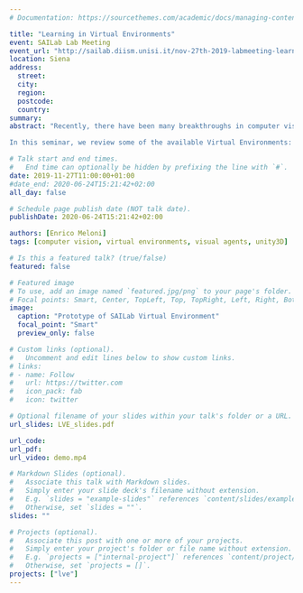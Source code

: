 ```yaml
---
# Documentation: https://sourcethemes.com/academic/docs/managing-content/

title: "Learning in Virtual Environments"
event: SAILab Lab Meeting
event_url: "http://sailab.diism.unisi.it/nov-27th-2019-labmeeting-learning-in-virtual-environments/"
location: Siena
address:
  street:
  city:
  region:
  postcode:
  country:
summary:
abstract: "Recently, there have been many breakthroughs in computer vision thanks to Deep Learning. The availability of huge annotated datasets was one of the reasons of this success, if not the most important. However, these datasets have usually been static datasets, with little to no possibility of interaction with the learning agent. Interaction with the environment is critical if one desires to learn in a human-like fashion. Since placing a learning agent in a real environment could be dangerous to things and people, a promising solution is to use Virtual Environments: 3D graphics engines that can simulate real-like scenarios, allowing some degrees of interaction with the environment.

In this seminar, we review some of the available Virtual Environments: RAGE, the graphics engine for videogames such as GTA; Habitat AI, a large-scale scenarios Virtual Environment developed by Facebook AI; AI2-Thor, a Virtual Environment with interaction at its core; finally, we explore the pros and cons of building a custom Virtual Environment."

# Talk start and end times.
#   End time can optionally be hidden by prefixing the line with `#`.
date: 2019-11-27T11:00:00+01:00
#date_end: 2020-06-24T15:21:42+02:00
all_day: false

# Schedule page publish date (NOT talk date).
publishDate: 2020-06-24T15:21:42+02:00

authors: [Enrico Meloni]
tags: [computer vision, virtual environments, visual agents, unity3D]

# Is this a featured talk? (true/false)
featured: false

# Featured image
# To use, add an image named `featured.jpg/png` to your page's folder. 
# Focal points: Smart, Center, TopLeft, Top, TopRight, Left, Right, BottomLeft, Bottom, BottomRight.
image:
  caption: "Prototype of SAILab Virtual Environment"
  focal_point: "Smart"
  preview_only: false

# Custom links (optional).
#   Uncomment and edit lines below to show custom links.
# links:
# - name: Follow
#   url: https://twitter.com
#   icon_pack: fab
#   icon: twitter

# Optional filename of your slides within your talk's folder or a URL.
url_slides: LVE_slides.pdf 

url_code:
url_pdf:
url_video: demo.mp4

# Markdown Slides (optional).
#   Associate this talk with Markdown slides.
#   Simply enter your slide deck's filename without extension.
#   E.g. `slides = "example-slides"` references `content/slides/example-slides.md`.
#   Otherwise, set `slides = ""`.
slides: ""

# Projects (optional).
#   Associate this post with one or more of your projects.
#   Simply enter your project's folder or file name without extension.
#   E.g. `projects = ["internal-project"]` references `content/project/deep-learning/index.md`.
#   Otherwise, set `projects = []`.
projects: ["lve"]
---
```

